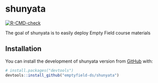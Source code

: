 
<!-- README.md is generated from README.Rmd. Please edit that file -->

# shunyata

<!-- badges: start -->

[![R-CMD-check](https://github.com/emptyfield-ds/shunyata/workflows/R-CMD-check/badge.svg)](https://github.com/emptyfield-ds/shunyata/actions)
<!-- badges: end -->

The goal of shunyata is to easily deploy Empty Field course materials

## Installation

You can install the development of shunyata version from
[GitHub](https://github.com/) with:

``` r
# install.packages("devtools")
devtools::install_github("emptyfield-ds/shunyata")
```

